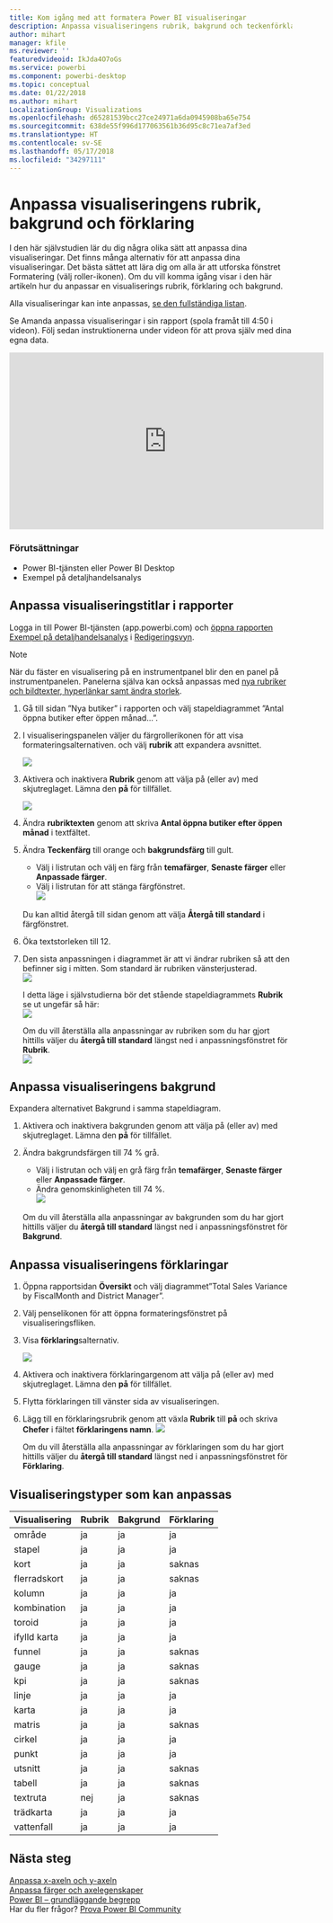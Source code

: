 ```yaml
---
title: Kom igång med att formatera Power BI visualiseringar
description: Anpassa visualiseringens rubrik, bakgrund och teckenförklaring
author: mihart
manager: kfile
ms.reviewer: ''
featuredvideoid: IkJda4O7oGs
ms.service: powerbi
ms.component: powerbi-desktop
ms.topic: conceptual
ms.date: 01/22/2018
ms.author: mihart
LocalizationGroup: Visualizations
ms.openlocfilehash: d65281539bcc27ce24971a6da0945908ba65e754
ms.sourcegitcommit: 638de55f996d177063561b36d95c8c71ea7af3ed
ms.translationtype: HT
ms.contentlocale: sv-SE
ms.lasthandoff: 05/17/2018
ms.locfileid: "34297111"
---
```

# <a name="customize-visualization-titles-legends-and-backgrounds"></a>Anpassa visualiseringens rubrik, bakgrund och förklaring
I den här självstudien lär du dig några olika sätt att anpassa dina visualiseringar.   Det finns många alternativ för att anpassa dina visualiseringar. Det bästa sättet att lära dig om alla är att utforska fönstret Formatering (välj roller-ikonen).  Om du vill komma igång visar i den här artikeln hur du anpassar en visualiserings rubrik, förklaring och bakgrund.  

Alla visualiseringar kan inte anpassas, [se den fullständiga listan](#list).  

Se Amanda anpassa visualiseringar i sin rapport (spola framåt till 4:50 i videon). Följ sedan instruktionerna under videon för att prova själv med dina egna data.

<iframe width="560" height="315" src="https://www.youtube.com/embed/IkJda4O7oGs" frameborder="0" allowfullscreen></iframe>

### <a name="prerequisites"></a>Förutsättningar
- Power BI-tjänsten eller Power BI Desktop
- Exempel på detaljhandelsanalys

## <a name="customize-visualization-titles-in-reports"></a>Anpassa visualiseringstitlar i rapporter
Logga in till Power BI-tjänsten (app.powerbi.com) och [öppna rapporten Exempel på detaljhandelsanalys](sample-datasets.md) i [Redigeringsvyn](service-interact-with-a-report-in-editing-view.md).

> [!NOTE]
> När du fäster en visualisering på en instrumentpanel blir den en panel på instrumentpanelen.  Panelerna själva kan också anpassas med [nya rubriker och bildtexter, hyperlänkar samt ändra storlek](service-dashboard-edit-tile.md).
> 
> 

1. Gå till sidan ”Nya butiker” i rapporten och välj stapeldiagrammet ”Antal öppna butiker efter öppen månad...”.
2. I visualiseringspanelen väljer du färgrollerikonen för att visa formateringsalternativen.  och välj **rubrik** att expandera avsnittet.  
   
   ![](media/power-bi-visualization-customize-title-background-and-legend/power-bi-formatting-menu.png)
3. Aktivera och inaktivera **Rubrik** genom att välja på (eller av) med skjutreglaget. Lämna den **på** för tillfället.  
   
   ![](media/power-bi-visualization-customize-title-background-and-legend/onoffslider.png)
4. Ändra **rubriktexten** genom att skriva **Antal öppna butiker efter öppen månad** i textfältet.  
5. Ändra **Teckenfärg** till orange och **bakgrundsfärg** till gult.
   
   * Välj i listrutan och välj en färg från **temafärger**, **Senaste färger** eller **Anpassade färger**.
   * Välj i listrutan för att stänga färgfönstret.  
     ![](media/power-bi-visualization-customize-title-background-and-legend/customizecolorpicker.png)
   
   Du kan alltid återgå till sidan genom att välja **Återgå till standard** i färgfönstret.
6. Öka textstorleken till 12.
7. Den sista anpassningen i diagrammet är att vi ändrar rubriken så att den befinner sig i mitten. Som standard är rubriken vänsterjusterad.  
   ![](media/power-bi-visualization-customize-title-background-and-legend/customizealign.png)
   
    I detta läge i självstudierna bör det stående stapeldiagrammets **Rubrik** se ut ungefär så här:  
    ![](media/power-bi-visualization-customize-title-background-and-legend/tutorialprogress1.png)
   
    Om du vill återställa alla anpassningar av rubriken som du har gjort hittills väljer du **återgå till standard** längst ned i anpassningsfönstret för **Rubrik**.  
    ![](media/power-bi-visualization-customize-title-background-and-legend/revertall.png)

## <a name="customize-visualization-backgrounds"></a>Anpassa visualiseringens bakgrund
Expandera alternativet Bakgrund i samma stapeldiagram.

1. Aktivera och inaktivera bakgrunden genom att välja på (eller av) med skjutreglaget. Lämna den **på** för tillfället.
2. Ändra bakgrundsfärgen till 74 % grå.
   
   * Välj i listrutan och välj en grå färg från **temafärger**, **Senaste färger** eller **Anpassade färger**.
   * Ändra genomskinligheten till 74 %.   
     ![](media/power-bi-visualization-customize-title-background-and-legend/power-bi-customize-background.png)
   
   Om du vill återställa alla anpassningar av bakgrunden som du har gjort hittills väljer du **återgå till standard** längst ned i anpassningsfönstret för **Bakgrund**.

## <a name="customize-visualization-legends"></a>Anpassa visualiseringens förklaringar
1. Öppna rapportsidan **Översikt** och välj diagrammet”Total Sales Variance by FiscalMonth and District Manager”.
2. Välj penselikonen för att öppna formateringsfönstret på visualiseringsfliken.  
3. Visa **förklaring**salternativ.
   
      ![](media/power-bi-visualization-customize-title-background-and-legend/legend.png)
4. Aktivera och inaktivera förklaringargenom att välja på (eller av) med skjutreglaget. Lämna den **på** för tillfället.
5. Flytta förklaringen till vänster sida av visualiseringen.    
6. Lägg till en förklaringsrubrik genom att växla **Rubrik** till **på** och skriva **Chefer** i fältet **förklaringens namn**.
   ![](media/power-bi-visualization-customize-title-background-and-legend/legend-move.png)
   
   Om du vill återställa alla anpassningar av förklaringen som du har gjort hittills väljer du **återgå till standard** längst ned i anpassningsfönstret för **Förklaring**.

<a name="list"></a>

## <a name="visualization-types-that-can-be-customized"></a>Visualiseringstyper som kan anpassas
| Visualisering | Rubrik | Bakgrund | Förklaring |
|:--- |:--- |:--- |:--- |
| område |ja |ja |ja |
| stapel |ja |ja |ja |
| kort |ja |ja |saknas |
| flerradskort |ja |ja |saknas |
| kolumn |ja |ja |ja |
| kombination |ja |ja |ja |
| toroid |ja |ja |ja |
| ifylld karta |ja |ja |ja |
| funnel |ja |ja |saknas |
| gauge |ja |ja |saknas |
| kpi |ja |ja |saknas |
| linje |ja |ja |ja |
| karta |ja |ja |ja |
| matris |ja |ja |saknas |
| cirkel |ja |ja |ja |
| punkt |ja |ja |ja |
| utsnitt |ja |ja |saknas |
| tabell |ja |ja |saknas |
| textruta |nej |ja |saknas |
| trädkarta |ja |ja |ja |
| vattenfall |ja |ja |ja |

## <a name="next-steps"></a>Nästa steg
[Anpassa x-axeln och y-axeln](power-bi-visualization-customize-x-axis-and-y-axis.md)  
[Anpassa färger och axelegenskaper](service-getting-started-with-color-formatting-and-axis-properties.md)  
[Power BI – grundläggande begrepp](service-basic-concepts.md)  
Har du fler frågor? [Prova Power BI Community](http://community.powerbi.com/)

